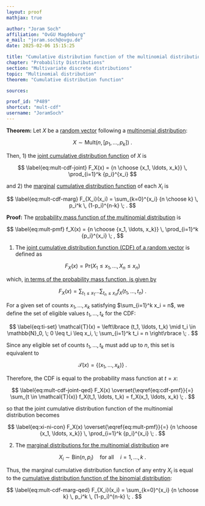 ```yaml
---
layout: proof
mathjax: true

author: "Joram Soch"
affiliation: "OvGU Magdeburg"
e_mail: "joram.soch@ovgu.de"
date: 2025-02-06 15:15:25

title: "Cumulative distribution function of the multinomial distribution"
chapter: "Probability Distributions"
section: "Multivariate discrete distributions"
topic: "Multinomial distribution"
theorem: "Cumulative distribution function"

sources:

proof_id: "P489"
shortcut: "mult-cdf"
username: "JoramSoch"
---
```



**Theorem:** Let $X$ be a [random vector](/D/rvec) following a [multinomial distribution](/D/mult):

$$ \label{eq:mult}
X \sim \mathrm{Mult}(n,\left[p_1, \ldots, p_k \right]) \; .
$$

Then, 1) the [joint cumulative distribution function](/D/cdf-joint) of $X$ is

$$ \label{eq:mult-cdf-joint}
F_X(x) = {n \choose {x_1, \ldots, x_k}} \, \prod_{i=1}^k {p_i}^{x_i}
$$

and 2) the [marginal](/D/dist-marg) [cumulative distribution function](/D/cdf) of each $X_i$ is

$$ \label{eq:mult-cdf-marg}
F_{X_i}(x_i) = \sum_{k=0}^{x_i} {n \choose k} \, p_i^k \, (1-p_i)^{n-k} \; .
$$


**Proof:** The [probability mass function of the multinomial distribution](/P/mult-pmf) is

$$ \label{eq:mult-pmf}
f_X(x) = {n \choose {x_1, \ldots, x_k}} \, \prod_{i=1}^k {p_i}^{x_i} \; ,
$$

1) The [joint cumulative distribution function (CDF) of a random vector](/D/cdf-joint) is defined as

$$ \label{eq:cdf-joint}
F_X(x) = \mathrm{Pr}(X_1 \leq x_1, \ldots, X_n \leq x_n)
$$

which, [in terms of the probability mass function, is given by](/P/cdf-pmf)

$$ \label{eq:cdf-pmf}
F_X(x) = \sum_{t_1 \leq x_1} \ldots \sum_{t_n \leq x_n} f_X(t_1, \ldots, t_n) \; .
$$

For a given set of counts $x_1, \ldots, x_k$ satisfying $\sum_{i=1}^k x_i = n$, we define the set of eligible values $t_1, \ldots, t_k$ for the CDF:

$$ \label{eq:ti-set}
\mathcal{T}(x) = \left\lbrace (t_1, \ldots, t_k) \mid t_i \in \mathbb{N}_0, \; 0 \leq t_i \leq x_i, \; \sum_{i=1}^k t_i = n \right\rbrace \; .
$$

Since any eligible set of counts $t_1, \ldots, t_k$ must add up to $n$, this set is equivalent to

$$ \label{eq:ti-set-eq}
\mathcal{T}(x) = \left\lbrace (x_1, \ldots, x_k) \right\rbrace \; .
$$

Therefore, the CDF is equal to the probability mass function at $t = x$:

$$ \label{eq:mult-cdf-joint-qed}
F_X(x) \overset{\eqref{eq:cdf-pmf}}{=} \sum_{t \in \mathcal{T}(x)} f_X(t_1, \ldots, t_k) = f_X(x_1, \ldots, x_k) \; .
$$

so that the joint cumulative distribution function of the multinomial distribution becomes

$$ \label{eq:xi-ni-con}
F_X(x) \overset{\eqref{eq:mult-pmf}}{=} {n \choose {x_1, \ldots, x_k}} \, \prod_{i=1}^k {p_i}^{x_i} \; .
$$

2) The [marginal distributions for the multinomial distribution](/P/mult-marg) are

$$ \label{eq:mult-marg}
X_i \sim \mathrm{Bin}(n, p_i)
\quad \text{for all} \quad
i = 1, \ldots, k \; .
$$

Thus, the marginal cumulative distribution function of any entry $X_i$ is equal to the [cumulative distribution function of the binomial distribution](/P/bin-cdf):

$$ \label{eq:mult-cdf-marg-qed}
F_{X_i}(x_i) = \sum_{k=0}^{x_i} {n \choose k} \, p_i^k \, (1-p_i)^{n-k} \; .
$$